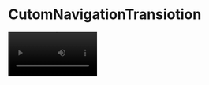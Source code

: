 # CutomNavigationTransiotion

<video src='CutomNavigationTransiotion/Video/original.mp4' width=180/>

![]([https://github.com/Your_Repository_Name/Your_GIF_Name.gif](https://github.com/FaizUlHassan123/CutomNavigationTransiotion/blob/main/CutomNavigationTransiotion/Video/sample.gif))

